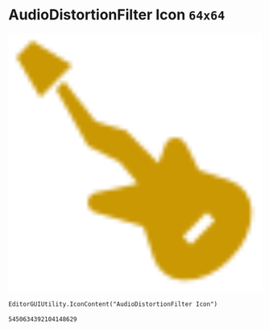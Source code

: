# AudioDistortionFilter Icon `64x64`
<img src="/img/AudioDistortionFilter%20Icon.png" width=512 height=512>

``` CSharp
EditorGUIUtility.IconContent("AudioDistortionFilter Icon")
```
```
5450634392104148629
```
